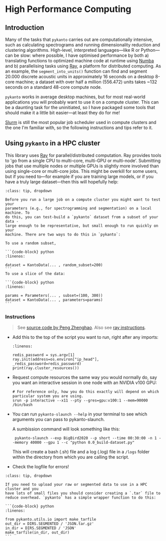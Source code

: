 # High Performance Computing
## Introduction

Many of the tasks that `pykanto` carries out are computationally intensive,
such as calculating spectrograms and running dimensionality reduction and clustering algorithms. High-level, interpreted languages—like
R or Python—can be slow: where possible, I have optimised performance
by both a) translating functions to optimized machine code at runtime using
[Numba](https://numba.pydata.org/) and b) parallelising tasks using
[Ray](https://www.ray.io/), a platform for distributed
computing. As an example, the `segment_into_units()` function can find
and segment 20.000 discrete acoustic units in approximately 16 seconds on a
desktop 8-core machine; a dataset with over half a million (556.472) units takes
~132 seconds on a standard 48-core compute node.

`pykanto` works in average desktop machines, but for most real-world
applications you will probably want to use it on a compute cluster. This can be a
daunting task for the uninitiated, so I have packaged some tools that should make it a little bit
easier—at least they do for me!


[Slurm](https://slurm.schedmd.com/documentation.html) is still the most popular
job scheduler used in compute clusters and the one I'm familiar with, so the following instructions and tips
refer to it.

## Using `pykanto` in a HPC cluster

This library uses [Ray](https://www.ray.io/) for parallel/distributed computation. Ray provides tools to 'go from a single CPU to multi-core, multi-GPU or multi-node'. Submitting jobs that use multiple nodes or multiple GPUs is slightly more involved than using single-core or multi-core jobs. This might be overkill for some users, but if you need to—for example if you are training large models, or if you have a truly large dataset—then this will hopefully help:

````{admonition} Tip: testing your code on your local machine first
:class: tip, dropdown

Before you run a large job on a compute cluster you might want to test your
parameters (e.g., for spectrogramming and segmentation) on a local machine. To
do this, you can test-build a `pykanto` dataset from a subset of your data -
large enough to be representative, but small enough to run quickly on your
machine. There are two ways to do this in `pykanto`:

To use a random subset,

```{code-block} python
:linenos:

dataset = KantoData(... , random_subset=200)
```
To use a slice of the data:

```{code-block} python
:linenos:

params = Parameters(... , subset=(100, 300))
dataset = KantoData(... , parameters=params)
```
````

### Instructions

> See [source code by Peng Zhenghao](https://github.com/pengzhenghao/use-ray-with-slurm). Also see [ray instructions](https://docs.ray.io/en/ray-1.1.0/cluster/slurm.html).


- Add this to the top of the script you want to run, right after any imports:
   ```{code-block} python
   :linenos:

   redis_password = sys.argv[1]
   ray.init(address=os.environ["ip_head"], _redis_password=redis_password)
   print(ray.cluster_resources())
   ```

- Request compute resources the same way you would normally do, say you want an interactive session in one node with an NVIDIA v100 GPU: 
   ```{code-block} bash
   # For reference only, how you do this exactly will depend on which particular system you are using.
   srun -p interactive --x11 --pty --gres=gpu:v100:1 --mem=90000 /bin/bash
   ```

- You can run `pykanto-slaunch --help` in your terminal to see which arguments you can pass to pykanto-slaunch.
   
   A sumbission command will look something like this:

   ```{code-block} bash
    pykanto-slaunch --exp BigBird2020 --p short --time 00:30:00 -n 1 --memory 40000 --gpu 1 --c "python 0.0_build-dataset.py"
   ```
   This will create a bash (.sh) file and a  log (.log) file in a `/logs` folder within the directory from which you are calling the script.

- Check the logfile for errors!


````{admonition} Tip: uploading data to your cluster storage area
:class: tip, dropdown

If you need to upload your raw or segmented data to use in a HPC cluster and you
have lots of small files you should consider creating a `.tar` file to
reduce overhead. `pykanto` has a simple wrapper function to do this:

```{code-block} python
:linenos:

from pykanto.utils.io import make_tarfile 
out_dir = DIRS.SEGMENTED / 'JSON.tar.gz'
in_dir = DIRS.SEGMENTED / 'JSON'
make_tarfile(in_dir, out_dir)
```
````